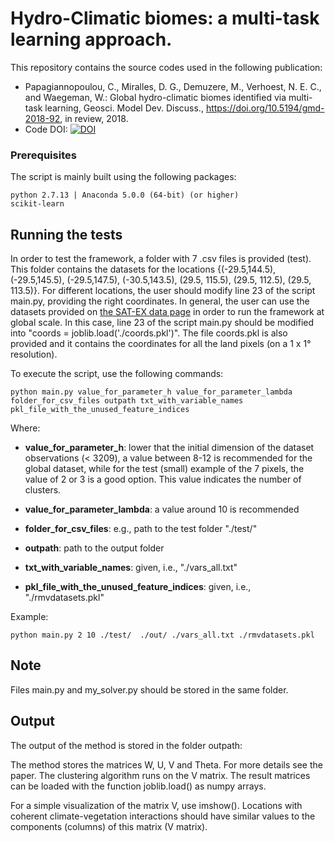 # Hydro-Climatic biomes: a multi-task learning approach.

This repository contains the source codes used in the following publication: 
* Papagiannopoulou, C., Miralles, D. G., Demuzere, M., Verhoest, N. E. C., and Waegeman, W.: Global hydro-climatic biomes identified via multi-task learning, Geosci. Model Dev. Discuss., https://doi.org/10.5194/gmd-2018-92, in review, 2018.
* Code DOI: [![DOI](https://zenodo.org/badge/127893450.svg)](https://zenodo.org/badge/latestdoi/127893450)

### Prerequisites

The script is mainly built using the following packages:

```
python 2.7.13 | Anaconda 5.0.0 (64-bit) (or higher)
scikit-learn
```

## Running the tests

In order to test the framework, a folder with 7 .csv files is provided (test). 
This folder contains the datasets for the locations {(-29.5,144.5), (-29.5,145.5), (-29.5,147.5), (-30.5,143.5), (29.5, 115.5), (29.5, 112.5), (29.5, 113.5)}. For different locations, the user should modify line 23 of the script main.py, providing the right coordinates. 
In general, the user can use the datasets provided on [the SAT-EX data page](http://www.sat-ex.ugent.be/data.php) in order to run the framework at global scale. In this case, line 23 of the script main.py should be modified into "coords = joblib.load('./coords.pkl')". The file coords.pkl is also provided and it contains the coordinates for all the land pixels (on a 1 x 1° resolution).

To execute the script, use the following commands:

```
python main.py value_for_parameter_h value_for_parameter_lambda folder_for_csv_files outpath txt_with_variable_names pkl_file_with_the_unused_feature_indices
```

Where:
* **value_for_parameter_h**: lower that the initial dimension of the dataset observations (< 3209), a value between 8-12 is recommended for the global dataset, while for the test (small) example of the 7 pixels, the value of 2 or 3 is a good option. This value indicates the number of clusters.

* **value_for_parameter_lambda**: a value around 10 is recommended

* **folder_for_csv_files**: e.g., path to the test folder "./test/"

* **outpath**: path to the output folder

* **txt_with_variable_names**: given, i.e., "./vars_all.txt"

* **pkl_file_with_the_unused_feature_indices**: given, i.e., "./rmvdatasets.pkl"

Example:
```
python main.py 2 10 ./test/  ./out/ ./vars_all.txt ./rmvdatasets.pkl
```

## Note

Files main.py and my_solver.py should be stored in the same folder.


## Output

The output of the method is stored in the folder outpath:

The method stores the matrices W, U, V and Theta. For more details see the paper.
The clustering algorithm runs on the V matrix. The result matrices can be loaded with the function joblib.load() as numpy arrays. 

For a simple visualization of the matrix V, use imshow(). Locations with coherent climate-vegetation interactions should have similar values to the components (columns) of this matrix (V matrix).
